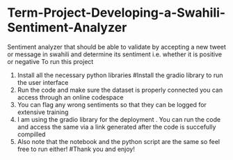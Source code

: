 # Term-Project-Developing-a-Swahili-Sentiment-Analyzer

Sentiment analyzer that should be able to validate by accepting a new tweet or message in swahili and determine its sentiment i.e. whether it is positive or negative
To run this project

1. Install all the necessary python libraries #Install the gradio library to run the user interface
2. Run the code and make sure the dataset is properly connected you can access through an online codespace
3. You can flag any wrong sentiments so that they can be logged for extensive training
4. I am using the gradio library for the deployment . You can run the code and access the same via a link generated after the code is succefully compilled
5. Also note that the notebook and the python script are the same so feel free to run either!
   #Thank you and enjoy!
